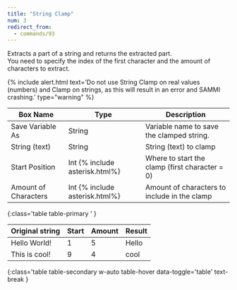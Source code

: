 ```yaml
---
title: "String Clamp"
num: 3
redirect_from:
  - commands/93
---
```


Extracts a part of a string and returns the extracted part.\
You need to specify the index of the first character and the amount of characters to extract.

{% include alert.html text='Do not use String Clamp on real values (numbers) and Clamp on strings, as this will result in an error and SAMMI crashing.' type="warning" %} 


| Box Name | Type | Description | 
|-------|--------|--------|
|Save Variable As|	String|	Variable name to save the clamped string.
|String (text)| String| String (text) to clamp
|Start Position|	Int {% include asterisk.html%}|	Where to start the clamp (first character = 0)
|Amount of Characters|	Int {% include asterisk.html%}|	Amount of characters to include in the clamp
{:class='table table-primary ' }

| Original string | Start| Amount| Result| 
|-------|--------|--------|--------
|Hello World!|1|5|Hello
|This is cool!|9|4|cool
{:class='table table-secondary w-auto table-hover data-toggle='table' text-break }





